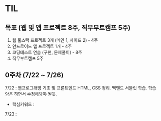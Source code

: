 # TIL

## 목표 (웹 및 앱 프로젝트 8주, 직무부트캠프 5주)

1. 웹 풀스택 프로젝트 3개 (메인 1, 사이드 2) - 4주
2. 안드로이드 앱 프로젝트 1개 - 4주
3. 코딩테스트 연습 (구현, 문제풀이) - 8주
4. 직무부트캠프 5주

## 0주차 (7/22 ~ 7/26)

7/22 : 웹프로그래밍 기초 및 프론트엔드 HTML, CSS 정리. 백엔드 서블릿 학습. 학습양은 하면서 수정해봐야 될듯.

- 핵심키워드 :

7/23 :
